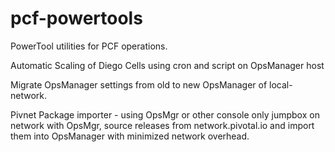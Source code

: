# pcf-powertools
PowerTool utilities for PCF operations.

Automatic Scaling of Diego Cells using cron and script on OpsManager host

Migrate OpsManager settings from old to new OpsManager of local-network.

Pivnet Package importer - using OpsMgr or other console only jumpbox on network with OpsMgr, 
	source releases from network.pivotal.io and import them into OpsManager with minimized network overhead.
